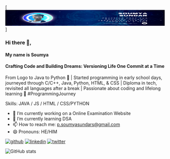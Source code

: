 [<img src = 'https://github.com/RegalNexian/RegalNexian/blob/main/Soumya.png' alt ='banner'  width='1000' height='50'>]





### Hi there 👋,

#### My name is Soumya 
#### Crafting Code and Building Dreams: Versioning Life One Commit at a Time

From Logo to Java to Python 🚀 | Started programming in early school days, journeyed through C/C++, Java, Python, HTML, & CSS | Diploma in tech, revisited all languages after a break | Passionate about coding and lifelong learning 🌟 #ProgrammingJourney

Skills: JAVA  / JS / HTML / CSS/PYTHON

- 🔭 I’m currently working on a Online Examination Website 
- 🌱 I’m currently learning DSA 
- 📫 How to reach me: p.soumyasundars@gmail.com 
- 😄 Pronouns: HE/HIM 


[<img src='https://cdn.jsdelivr.net/npm/simple-icons@3.0.1/icons/github.svg' alt='github' height='40'>](https://github.com/RegalNexian)  [<img src='https://cdn.jsdelivr.net/npm/simple-icons@3.0.1/icons/linkedin.svg' alt='linkedin' height='40'>](https://www.linkedin.com/in/www.linkedin.com/in/p-soumya-sundar-subudhi-4836651a5/)  [<img src='https://cdn.jsdelivr.net/npm/simple-icons@3.0.1/icons/twitter.svg' alt='twitter' height='40'>](https://twitter.com/https://twitter.com/KingNexus03)  

![GitHub stats](https://github-readme-stats.vercel.app/api?username=RegalNexian&show_icons=true)  


